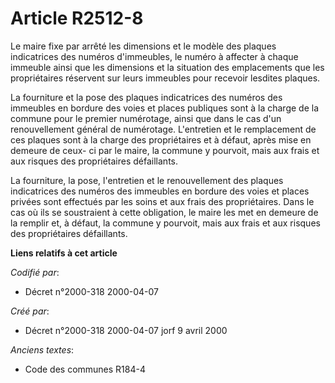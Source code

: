 # Article R2512-8

Le maire fixe par arrêté les dimensions et le modèle des plaques indicatrices des numéros d'immeubles, le numéro à affecter à
chaque immeuble ainsi que les dimensions et la situation des emplacements que les propriétaires réservent sur leurs immeubles
pour recevoir lesdites plaques.

La fourniture et la pose des plaques indicatrices des numéros des immeubles en bordure des voies et places publiques sont à
la charge de la commune pour le premier numérotage, ainsi que dans le cas d'un renouvellement général de numérotage.
L'entretien et le remplacement de ces plaques sont à la charge des propriétaires et à défaut, après mise en demeure de ceux-
ci par le maire, la commune y pourvoit, mais aux frais et aux risques des propriétaires défaillants.

La fourniture, la pose, l'entretien et le renouvellement des plaques indicatrices des numéros des immeubles en bordure des
voies et places privées sont effectués par les soins et aux frais des propriétaires. Dans le cas où ils se soustraient à
cette obligation, le maire les met en demeure de la remplir et, à défaut, la commune y pourvoit, mais aux frais et aux
risques des propriétaires défaillants.

**Liens relatifs à cet article**

_Codifié par_:

  - Décret n°2000-318 2000-04-07

_Créé par_:

  - Décret n°2000-318 2000-04-07 jorf 9 avril 2000

_Anciens textes_:

  - Code des communes R184-4
